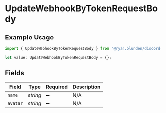 # UpdateWebhookByTokenRequestBody

## Example Usage

```typescript
import { UpdateWebhookByTokenRequestBody } from "@ryan.blunden/discord-sdk/models/operations";

let value: UpdateWebhookByTokenRequestBody = {};
```

## Fields

| Field              | Type               | Required           | Description        |
| ------------------ | ------------------ | ------------------ | ------------------ |
| `name`             | *string*           | :heavy_minus_sign: | N/A                |
| `avatar`           | *string*           | :heavy_minus_sign: | N/A                |